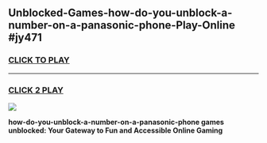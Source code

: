 
## Unblocked-Games-how-do-you-unblock-a-number-on-a-panasonic-phone-Play-Online #jy471
<h3>
<a href="https://news.freeplayer.one?title=how-do-you-unblock-a-number-on-a-panasonic-phone&ref=3">CLICK TO PLAY</a></h3>
<hr>

<h3>
<a href="https://news.freeplayer.one?title=how-do-you-unblock-a-number-on-a-panasonic-phone&ref=3">CLICK 2 PLAY</a>
  
</h3>

<a href="https://news.freeplayer.one?title=how-do-you-unblock-a-number-on-a-panasonic-phone&ref=3"><img src="https://clearcache.store/games.png"></a>


**how-do-you-unblock-a-number-on-a-panasonic-phone games unblocked: Your Gateway to Fun and Accessible Online Gaming**

